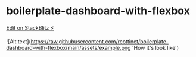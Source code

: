 # boilerplate-dashboard-with-flexbox

[Edit on StackBlitz ⚡️](https://stackblitz.com/edit/bootstrap-5-9aeyn2)

![Alt text](https://raw.githubusercontent.com/rcottinet/boilerplate-dashboard-with-flexbox/main/assets/example.png 'How it's look like')
